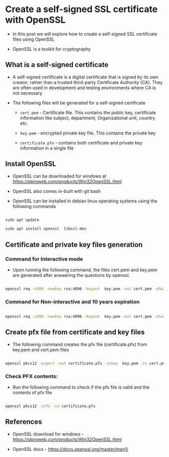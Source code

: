 # Create a self-signed SSL certificate with OpenSSL
- In this post we will explore how to create a self-signed SSL certificate files using OpenSSL

- OpenSSL is a toolkit for cryptography

## What is a self-signed certificate

- A self-signed certificate is a digital certificate that is signed by its own creator, rather than a trusted third-party Certificate Authority (CA). They are often used in development and testing environments where CA is not necessary

- The following files will be generated for a self-signed certificate

	- `cert.pem` - Certificate file. This contains the public key, certificate information like subject, department, Organizational unit, country etc.

	- `key.pem` - encrypted private key file. This contains the private key

	- `certificate.pfx` - contains both certificate and private key information in a single file

## Install OpenSSL

- OpenSSL can be downloaded for windows at https://slproweb.com/products/Win32OpenSSL.html

- OpenSSL also comes in-built with git bash

- OpenSSL can be installed in debian  linux operating systems using the following commands

```bash

sudo apt update

sudo apt install openssl  libssl-dev

```

## Certificate and private key files generation

### Command for Interactive mode

- Upon running the following command, the files cert.pem and key.pem are generated after answering the questions by openssl.

```bash

openssl req -x509 -newkey rsa:4096 -keyout  key.pem -out cert.pem -sha256 -days 365

```

### Command for Non-interactive and 10 years expiration

```bash

openssl req -x509 -newkey rsa:4096 -keyout  key.pem -out cert.pem -sha256 -days 3650 -nodes -subj "/C=XX/ST=StateName/L=CityName/O=CompanyName/OU=CompanySectionName/CN=CommonNameOrHostname"

```

## Create pfx file from certificate and key files

- The following command creates the pfx file (certificate.pfx) from key.pem and cert.pem files

```bash

openssl pkcs12 -export -out certificate.pfx -inkey  key.pem -in cert.pem

```

### Check PFX contents:

- Run the following command to check if the pfx file is valid and the contents of pfx file

```bash

openssl pkcs12 -info -in certificate.pfx

```

## References

- OpenSSL download for windows - https://slproweb.com/products/Win32OpenSSL.html

- OpenSSL docs - https://docs.openssl.org/master/man1/
<!--stackedit_data:
eyJoaXN0b3J5IjpbLTExNTgzNzQ4MzUsLTYzMDA2NTg5NiwtMT
U4MTM4OTgyNF19
-->